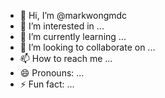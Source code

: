 - 👋 Hi, I’m @markwongmdc
- 👀 I’m interested in ...
- 🌱 I’m currently learning ...
- 💞️ I’m looking to collaborate on ...
- 📫 How to reach me ...
- 😄 Pronouns: ...
- ⚡ Fun fact: ...

<!---
markwongmdc/markwongmdc is a ✨ special ✨ repository because its `README.md` (this file) appears on your GitHub profile.
You can click the Preview link to take a look at your changes.
--->

